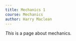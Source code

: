 ```yaml
---
title: Mechanics 1
course: Mechanics
author: Harry Maclean
---
```


*This* is a page about mechanics.